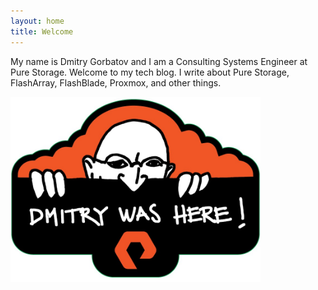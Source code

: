 ```yaml
---
layout: home
title: Welcome
---
```


My name is Dmitry Gorbatov and I am a Consulting Systems Engineer at Pure Storage. Welcome to my tech blog. I write about Pure Storage, FlashArray, FlashBlade, Proxmox, and other things.

<img src="/assets/images/homepage/dmitry-was-here.jpg" alt="Banner alt text" width="400">


